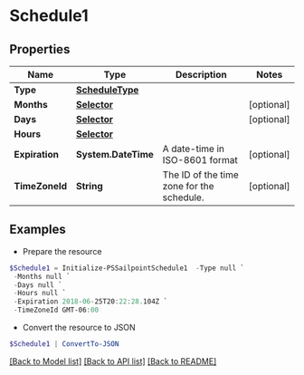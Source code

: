 # Schedule1
## Properties

Name | Type | Description | Notes
------------ | ------------- | ------------- | -------------
**Type** | [**ScheduleType**](ScheduleType.md) |  | 
**Months** | [**Selector**](Selector.md) |  | [optional] 
**Days** | [**Selector**](Selector.md) |  | [optional] 
**Hours** | [**Selector**](Selector.md) |  | 
**Expiration** | **System.DateTime** | A date-time in ISO-8601 format | [optional] 
**TimeZoneId** | **String** | The ID of the time zone for the schedule.  | [optional] 

## Examples

- Prepare the resource
```powershell
$Schedule1 = Initialize-PSSailpointSchedule1  -Type null `
 -Months null `
 -Days null `
 -Hours null `
 -Expiration 2018-06-25T20:22:28.104Z `
 -TimeZoneId GMT-06:00
```

- Convert the resource to JSON
```powershell
$Schedule1 | ConvertTo-JSON
```

[[Back to Model list]](../README.md#documentation-for-models) [[Back to API list]](../README.md#documentation-for-api-endpoints) [[Back to README]](../README.md)

